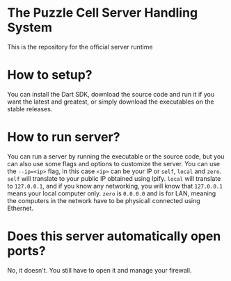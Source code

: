 # The Puzzle Cell Server Handling System

This is the repository for the official server runtime

# How to setup?

You can install the Dart SDK, download the source code and run it if you want the latest and greatest, or simply download the executables on the stable releases.

# How to run server?

You can run a server by running the executable or the source code, but you can also use some flags and options to customize the server. You can use the `--ip=<ip>` flag, in this case `<ip>` can be your IP or `self`, `local` and `zero`. `self` will translate to your public IP obtained using Ipify. `local` will translate to `127.0.0.1`, and if you know any networking, you will know that `127.0.0.1` means your local computer only. `zero` is `0.0.0.0` and is for LAN, meaning the computers in the network have to be physicall connected using Ethernet.

# Does this server automatically open ports?

No, it doesn't. You still have to open it and manage your firewall.
